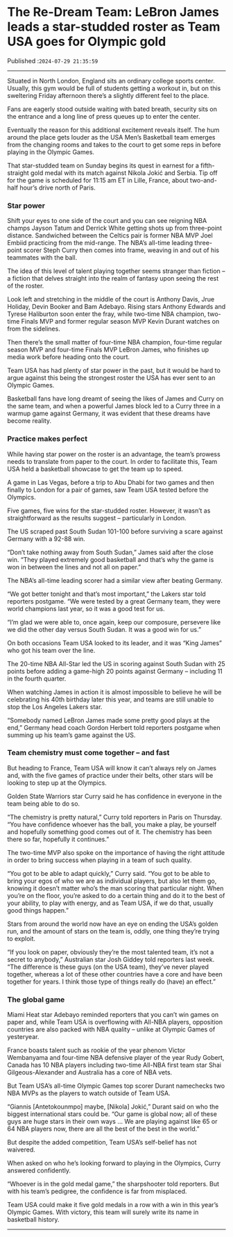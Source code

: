 # The Re-Dream Team: LeBron James leads a star-studded roster as Team USA goes for Olympic gold

Published :`2024-07-29 21:35:59`

---

Situated in North London, England sits an ordinary college sports center. Usually, this gym would be full of students getting a workout in, but on this sweltering Friday afternoon there’s a slightly different feel to the place.

Fans are eagerly stood outside waiting with bated breath, security sits on the entrance and a long line of press queues up to enter the center.

Eventually the reason for this additional excitement reveals itself. The hum around the place gets louder as the USA Men’s Basketball team emerges from the changing rooms and takes to the court to get some reps in before playing in the Olympic Games.

That star-studded team on Sunday begins its quest in earnest for a fifth-straight gold medal with its match against Nikola Jokić and Serbia. Tip off for the game is scheduled for 11:15 am ET in Lille, France, about two-and-half hour’s drive north of Paris.

### Star power

Shift your eyes to one side of the court and you can see reigning NBA champs Jayson Tatum and Derrick White getting shots up from three-point distance. Sandwiched between the Celtics pair is former NBA MVP Joel Embiid practicing from the mid-range. The NBA’s all-time leading three-point scorer Steph Curry then comes into frame, weaving in and out of his teammates with the ball.

The idea of this level of talent playing together seems stranger than fiction – a fiction that delves straight into the realm of fantasy upon seeing the rest of the roster.

Look left and stretching in the middle of the court is Anthony Davis, Jrue Holiday, Devin Booker and Bam Adebayo. Rising stars Anthony Edwards and Tyrese Haliburton soon enter the fray, while two-time NBA champion, two-time Finals MVP and former regular season MVP Kevin Durant watches on from the sidelines.

Then there’s the small matter of four-time NBA champion, four-time regular season MVP and four-time Finals MVP LeBron James, who finishes up media work before heading onto the court.

Team USA has had plenty of star power in the past, but it would be hard to argue against this being the strongest roster the USA has ever sent to an Olympic Games.

Basketball fans have long dreamt of seeing the likes of James and Curry on the same team, and when a powerful James block led to a Curry three in a warmup game against Germany, it was evident that these dreams have become reality.

### Practice makes perfect

While having star power on the roster is an advantage, the team’s prowess needs to translate from paper to the court. In order to facilitate this, Team USA held a basketball showcase to get the team up to speed.

A game in Las Vegas, before a trip to Abu Dhabi for two games and then finally to London for a pair of games, saw Team USA tested before the Olympics.

Five games, five wins for the star-studded roster. However, it wasn’t as straightforward as the results suggest – particularly in London.

The US scraped past South Sudan 101-100 before surviving a scare against Germany with a 92-88 win.

“Don’t take nothing away from South Sudan,” James said after the close win. “They played extremely good basketball and that’s why the game is won in between the lines and not all on paper.”

The NBA’s all-time leading scorer had a similar view after beating Germany.

“We got better tonight and that’s most important,” the Lakers star told reporters postgame. “We were tested by a great Germany team, they were world champions last year, so it was a good test for us.

“I’m glad we were able to, once again, keep our composure, persevere like we did the other day versus South Sudan. It was a good win for us.”

On both occasions Team USA looked to its leader, and it was “King James” who got his team over the line.

The 20-time NBA All-Star led the US in scoring against South Sudan with 25 points before adding a game-high 20 points against Germany – including 11 in the fourth quarter.

When watching James in action it is almost impossible to believe he will be celebrating his 40th birthday later this year, and teams are still unable to stop the Los Angeles Lakers star.

“Somebody named LeBron James made some pretty good plays at the end,” Germany head coach Gordon Herbert told reporters postgame when summing up his team’s game against the US.

### Team chemistry must come together – and fast

But heading to France, Team USA will know it can’t always rely on James and, with the five games of practice under their belts, other stars will be looking to step up at the Olympics.

Golden State Warriors star Curry said he has confidence in everyone in the team being able to do so.

“The chemistry is pretty natural,” Curry told reporters in Paris on Thursday. “You have confidence whoever has the ball, you make a play, be yourself and hopefully something good comes out of it. The chemistry has been there so far, hopefully it continues.”

The two-time MVP also spoke on the importance of having the right attitude in order to bring success when playing in a team of such quality.

“You got to be able to adapt quickly,” Curry said. “You got to be able to bring your egos of who we are as individual players, but also let them go, knowing it doesn’t matter who’s the man scoring that particular night. When you’re on the floor, you’re asked to do a certain thing and do it to the best of your ability, to play with energy, and as Team USA, if we do that, usually good things happen.”

Stars from around the world now have an eye on ending the USA’s golden run, and the amount of stars on the team is, oddly, one thing they’re trying to exploit.

“If you look on paper, obviously they’re the most talented team, it’s not a secret to anybody,” Australian star Josh Giddey told reporters last week. “The difference is these guys (on the USA team), they’ve never played together, whereas a lot of these other countries have a core and have been together for years. I think those type of things really do (have) an effect.”

### The global game

Miami Heat star Adebayo reminded reporters that you can’t win games on paper and, while Team USA is overflowing with All-NBA players, opposition countries are also packed with NBA quality – unlike at Olympic Games of yesteryear.

France boasts talent such as rookie of the year phenom Victor Wembanyama and four-time NBA defensive player of the year Rudy Gobert, Canada has 10 NBA players including two-time All-NBA first team star Shai Gilgeous-Alexander and Australia has a core of NBA vets.

But Team USA’s all-time Olympic Games top scorer Durant namechecks two NBA MVPs as the players to watch outside of Team USA.

“Giannis [Antetokounmpo] maybe, [Nikola] Jokić,” Durant said on who the biggest international stars could be. “Our game is global now; all of these guys are huge stars in their own ways … We are playing against like 65 or 64 NBA players now, there are all the best of the best in the world.”

But despite the added competition, Team USA’s self-belief has not waivered.

When asked on who he’s looking forward to playing in the Olympics, Curry answered confidently.

“Whoever is in the gold medal game,” the sharpshooter told reporters. But with his team’s pedigree, the confidence is far from misplaced.

Team USA could make it five gold medals in a row with a win in this year’s Olympic Games. With victory, this team will surely write its name in basketball history.

---

